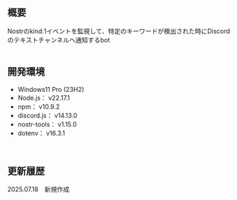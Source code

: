 ## 概要
Nostrのkind:1イベントを監視して、特定のキーワードが検出された時にDiscordのテキストチャンネルへ通知するbot<br>
<br>

## 開発環境
- Windows11 Pro (23H2)
- Node.js： v22.17.1
- npm： v10.9.2
- discord.js： v14.13.0
- nostr-tools： v1.15.0
- dotenv： v16.3.1
<br>

## 更新履歴
2025.07.18　新規作成
